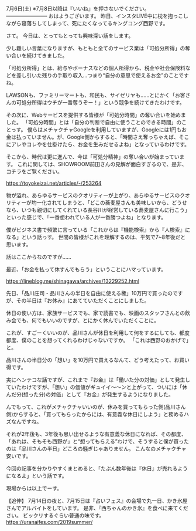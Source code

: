 7月6日(土) ※7月8日以降は『いいね』を押さないでください。
━━━━━━━━
おはようございます。
昨日、インスタLIVE中に枕を抱っこしながら寝落ちしてしまって、死にたくなってるキングコング西野です。

さて。
今日は、とってもとっても興味深い話をします。

少し難しい言葉になりますが、もともと全てのサービス業は「可処分所得」の奪い合いを続けてきました。

「可処分所得」とは、給与やボーナスなどの個人所得から、税金や社会保険料などを差し引いた残りの手取り収入…つまり“自分の意思で使えるお金”のことですね。

LAWSONも、ファミリーマートも、和民も、サイゼリヤも……とにかく「お客さんの可処分所得はウチが一番奪うぞー！」という競争を続けてきたわけです。

その次に、Webサービスを提供する皆様が「可処分時間」の奪い合いを始めました。
「可処分時間」とは「自分の判断で自由に使うことのできる時間」のことっす。
僕らはメチャクチャGoogleを利用していますが、Googleには1円もお金は払っていません。が、Google側からすると、「時間さえ奪っちゃえば、そこにアレやコレやを仕掛けたら、お金を生みだせるよね」となっているわけです。

そこから、時代は更に進んで、今は「可処分精神」の奪い合いが始まっています。
これに関しては、SHOWROOM前田さんの見解が面白すぎるので、是非、コチラをご覧ください。

https://toyokeizai.net/articles/-/253264

物が溢れ、あらゆるサービスのクオリティーが上がり、あらゆるサービスのクオリティーが均一化されてしまうと、「どこの蕎麦屋さんも美味しいから、どうせなら、いつも親切にしてくれている長谷川が経営している蕎麦屋さんに行こう」といった感じで、「一番想われている人が一番勝つよね」となります。

僕がビジネス書で頻繁に言っている「これからは『機能検索』から『人検索』になる」という話っす。
世間の皆様がこれを理解するのは、平気で7~8年後だと思います。

話はここからなのですが……

最近、「お金を払って休すんでもらう」ということにハマっています。

https://lineblog.me/shinagawa/archives/13229252.html

先日、「品川庄司・品川さんの半日を自由に使える権」10万円で買ったのですが、その半日は『お休み』にあてていただくことにしました。

休日の使い方は、家族サービスでも、家で読書でも、映画のスタッフさんとの飲み会でも、何でもいいのですが、とにかく休んでいただくことに。

これが、すごーくいいのが、品川さんが休日を利用して何をするにしても、都度都度、僕のことを想ってくれるわけじゃないですか。
「これは西野のおかげで」と。

品川さんの半日分の「想い」を10万円で買えるなんて、どう考えたって、お買い得です。

実にヘンテコな話ですが、これまで『お金』は「働いた分の対価」として発生していたわけですが、「想い」の価値がギュイイ～～ンと上がって、ついには「休んだ分(想った分)の対価」として『お金』が発生するようになりました。

んでもって、これがメチャクチャいいのが、休みを買ってもらった側(品川さん側)からすると、「買ってもらったからには、有意義な休日にしよう」と務めるハズなんですね。

それが2年後も、3年後も思い出せるような有意義な休日になれば、その都度、「あれは、そもそも西野が」と“想ってもらえる”わけで、そうすると僕が買ったのは「品川さんの半日」どころの騒ぎじゃありません。
こんなのメチャクチャ安いです。

今回の記事を分かりやすくまとめると、「たぶん数年後は『休日』が売れるようになるよ」という話です。

現場からは以上でーす。

【追伸】
7月14日の夜と、7月15日は『占いフェス』の会場で丸一日、かき氷屋さんでアルバイトをしています。
是非、『西ちゃんのかき氷』を食べに来てください。
ビックリするぐらい普通の味です。
https://uranaifes.com/2019summer/
